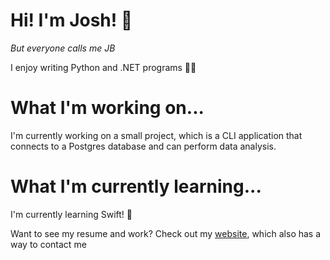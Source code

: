 # Hi! I'm Josh! 👋 
_But everyone calls me JB_

I enjoy writing Python and .NET programs 👨‍💻 

# What I'm working on...
I'm currently working on a small project, which is a CLI application that connects to a Postgres database and can perform data analysis.

# What I'm currently learning...
I'm currently learning Swift! 🦅

Want to see my resume and work? Check out my [website](https://joshblewitt.dev/), which also has a way to contact me

<!---
JB-26/JB-26 is a ✨ special ✨ repository because its `README.md` (this file) appears on your GitHub profile.
You can click the Preview link to take a look at your changes.
--->
